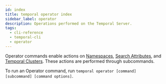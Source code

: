 ```yaml
---
id: index
title: temporal operator index
sidebar_label: operator
description: Operations performed on the Temporal Server.
tags:
  - cli-reference
  - temporal-cli
  - operator
---
```


Operator commands enable actions on [Namespaces](/concepts/what-is-a-namespace), [Search Attributes](/concepts/what-is-a-search-attribute), and [Temporal Clusters](/concepts/what-is-a-temporal-cluster).
These actions are performed through subcommands.

To run an Operator command, run `temporal operator [command] [subcommand] [command options]`.
